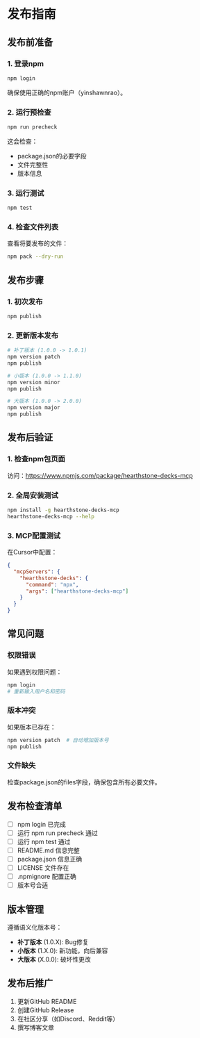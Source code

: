 # 发布指南

## 发布前准备

### 1. 登录npm

```bash
npm login
```

确保使用正确的npm账户（yinshawnrao）。

### 2. 运行预检查

```bash
npm run precheck
```

这会检查：
- package.json的必要字段
- 文件完整性
- 版本信息

### 3. 运行测试

```bash
npm test
```

### 4. 检查文件列表

查看将要发布的文件：

```bash
npm pack --dry-run
```

## 发布步骤

### 1. 初次发布

```bash
npm publish
```

### 2. 更新版本发布

```bash
# 补丁版本 (1.0.0 -> 1.0.1)
npm version patch
npm publish

# 小版本 (1.0.0 -> 1.1.0)  
npm version minor
npm publish

# 大版本 (1.0.0 -> 2.0.0)
npm version major
npm publish
```

## 发布后验证

### 1. 检查npm包页面

访问：https://www.npmjs.com/package/hearthstone-decks-mcp

### 2. 全局安装测试

```bash
npm install -g hearthstone-decks-mcp
hearthstone-decks-mcp --help
```

### 3. MCP配置测试

在Cursor中配置：

```json
{
  "mcpServers": {
    "hearthstone-decks": {
      "command": "npx",
      "args": ["hearthstone-decks-mcp"]
    }
  }
}
```

## 常见问题

### 权限错误

如果遇到权限问题：

```bash
npm login
# 重新输入用户名和密码
```

### 版本冲突

如果版本已存在：

```bash
npm version patch  # 自动增加版本号
npm publish
```

### 文件缺失

检查package.json的files字段，确保包含所有必要文件。

## 发布检查清单

- [ ] npm login 已完成
- [ ] 运行 npm run precheck 通过
- [ ] 运行 npm test 通过  
- [ ] README.md 信息完整
- [ ] package.json 信息正确
- [ ] LICENSE 文件存在
- [ ] .npmignore 配置正确
- [ ] 版本号合适

## 版本管理

遵循语义化版本号：

- **补丁版本** (1.0.X): Bug修复
- **小版本** (1.X.0): 新功能，向后兼容
- **大版本** (X.0.0): 破坏性更改

## 发布后推广

1. 更新GitHub README
2. 创建GitHub Release
3. 在社区分享（如Discord、Reddit等）
4. 撰写博客文章
